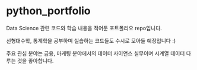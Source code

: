 # python_portfolio

Data Science 관련 코드와 학습 내용을 적어둔 포트폴리오 repo입니다. 

선형대수학, 통계학을 공부하며 실습하는 코드들도 수시로 모아둘 예정입니다 :)

주요 관심 분야는 금융, 마케팅 분야에서의 데이터 사이언스 실무이며 시계열 데이터 다루는 것을 좋아합니다.
